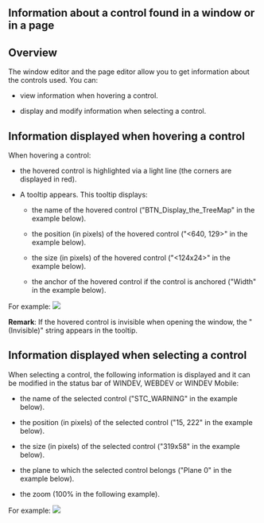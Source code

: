 
## Information about a control found in a window or in a page
			



<a name="NOTE1"></a>
<a name="NOTE1_1"></a>


## Overview
<a name="overview_ELTTEXTE000099"></a>
The window editor and the page editor allow you to get information about the controls used. You can:

- view information when hovering a control.

- display and modify information when selecting a control.




<a name="NOTE2"></a>
<a name="NOTE2_1"></a>


## Information displayed when hovering a control
<a name="information_displayed_when_hovering_control_ELTTEXTE000123"></a>
When hovering a control: 

- the hovered control is highlighted via a light line (the corners are displayed in red). 

- A tooltip appears. This tooltip displays:

	- the name of the hovered control ("BTN_Display_the_TreeMap" in the example below).

	- the position (in pixels) of the hovered control ("&lt;640, 129&gt;" in the example below).

	- the size (in pixels) of the hovered control ("&lt;124x24&gt;" in the example below).

	- the anchor of the hovered control if the control is anchored ("Width" in the example below).







For example: ![](https://doc.pcsoft.fr/en-US/images/image.awp?langid=3&name=BulleAideChamp.gif)


**Remark**: If the hovered control is invisible when opening the window, the "(Invisible)" string appears in the tooltip. 

<a name="NOTE3"></a>
<a name="NOTE3_1"></a>


## Information displayed when selecting a control
<a name="information_displayed_when_selecting_control_ELTTEXTE000147"></a>
When selecting a control, the following information is displayed and it can be modified in the status bar of WINDEV, WEBDEV or WINDEV Mobile:

- the name of the selected control ("STC_WARNING" in the example below).

- the position (in pixels) of the selected control ("15, 222" in the example below).

- the size (in pixels) of the selected control ("319x58" in the example below).

- the plane to which the selected control belongs ("Plane 0" in the example below).

- the zoom (100% in the following example). 




For example: ![](https://doc.pcsoft.fr/en-US/images/image.awp?langid=3&name=InfoChampBarreMessage2.gif)



